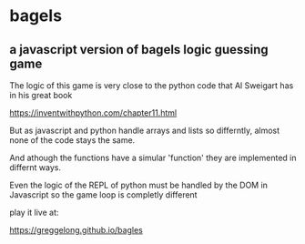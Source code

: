 # bagels
## a javascript version of bagels logic guessing game

The logic of this game is very close to the python code that Al Sweigart has in his great book

https://inventwithpython.com/chapter11.html

But as javascript and python handle arrays and lists so differntly, almost none of the code stays the same.

And athough the functions have a simular 'function' they are implemented in differnt ways.

Even the logic of the REPL of python must be handled by the DOM in Javascript so the game loop is completly different


play it live at:

https://greggelong.github.io/bagles




